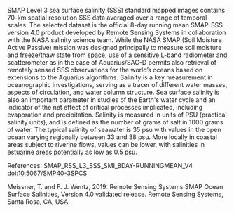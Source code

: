 SMAP Level 3 sea surface salinity (SSS) standard mapped images contains 70-km spatial resolution SSS data averaged over a range of temporal scales. The selected dataset is the official 8-day running mean SMAP-SSS version 4.0 product developed by Remote Sensing Systems in collaboration with the NASA salinity science team.
While the NASA SMAP (Soil Moisture Active Passive) mission was designed principally to measure soil moisture and freeze/thaw state from space, use of a sensitive L-band radiometer and scatterometer as in the case of Aquarius/SAC-D permits also retrieval of remotely sensed SSS observations for the world’s oceans based on extensions to the Aquarius algorithms. Salinity is a key measurement in oceanographic investigations, serving as a tracer of different water masses, aspects of circulation, and water column structure. Sea surface salinity is also an important parameter in studies of the Earth's water cycle and an indicator of the net effect of critical processes implicated, including evaporation and precipitation. Salinity is measured in units of PSU (practical salinity units), and is defined as the number of grams of salt in 1000 grams of water. The typical salinity of seawater is 35 psu with values in the open ocean varying regionally between 33 and 38 psu. More locally in coastal areas subject to riverine flows, values can be lower, with salinities in estuarine areas potentially as low as 0.5 psu.

References: SMAP_RSS_L3_SSS_SMI_8DAY-RUNNINGMEAN_V4 [doi:10.5067/SMP40-3SPCS](https://doi.org/10.5067/SMP40-3SPCS)

 Meissner, T. and F. J. Wentz, 2019: Remote Sensing Systems SMAP Ocean Surface Salinities, Version 4.0 validated release. Remote Sensing Systems, Santa Rosa, CA, USA.

